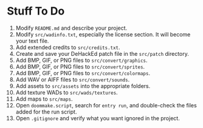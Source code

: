 # Stuff To Do

1) Modify `README.md` and describe your project.
2) Modify `src/wadinfo.txt`, especially the license section. It will become your text file.
3) Add extended credits to `src/credits.txt`.
4) Create and save your DeHackEd patch file in the `src/patch` directory.
5) Add BMP, GIF, or PNG files to `src/convert/graphics`.
6) Add BMP, GIF, or PNG files to `src/convert/sprites`.
7) Add BMP, GIF, or PNG files to `src/convert/colormaps`.
8) Add WAV or AIFF files to `src/convert/sounds`.
9) Add assets to `src/assets` into the appropriate folders.
10) Add texture WADs to `src/wads/textures`.
11) Add maps to `src/maps`.
12) Open `doommake.script`, search for `entry run`, and double-check the files added for the run script.
13) Open `.gitignore` and verify what you want ignored in the project.
